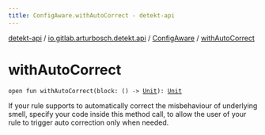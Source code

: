 ```yaml
---
title: ConfigAware.withAutoCorrect - detekt-api
---
```


[detekt-api](../../index.html) / [io.gitlab.arturbosch.detekt.api](../index.html) / [ConfigAware](index.html) / [withAutoCorrect](./with-auto-correct.html)

# withAutoCorrect

`open fun withAutoCorrect(block: () -> `[`Unit`](https://kotlinlang.org/api/latest/jvm/stdlib/kotlin/-unit/index.html)`): `[`Unit`](https://kotlinlang.org/api/latest/jvm/stdlib/kotlin/-unit/index.html)

If your rule supports to automatically correct the misbehaviour of underlying smell,
specify your code inside this method call, to allow the user of your rule to trigger auto correction
only when needed.

